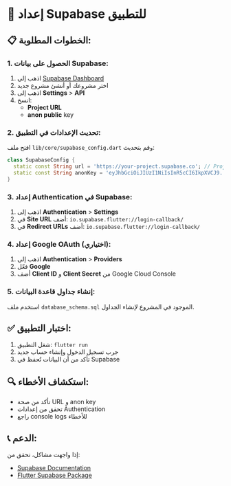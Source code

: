 # 🔧 إعداد Supabase للتطبيق

## 📋 الخطوات المطلوبة:

### 1. الحصول على بيانات Supabase:
1. اذهب إلى [Supabase Dashboard](https://supabase.com/dashboard)
2. اختر مشروعك أو أنشئ مشروع جديد
3. اذهب إلى **Settings** > **API**
4. انسخ:
   - **Project URL**
   - **anon public** key

### 2. تحديث الإعدادات في التطبيق:
افتح ملف `lib/core/supabase_config.dart` وقم بتحديث:

```dart
class SupabaseConfig {
  static const String url = 'https://your-project.supabase.co'; // Project URL
  static const String anonKey = 'eyJhbGciOiJIUzI1NiIsInR5cCI6IkpXVCJ9...'; // anon key
}
```

### 3. إعداد Authentication في Supabase:
1. اذهب إلى **Authentication** > **Settings**
2. في **Site URL** أضف: `io.supabase.flutter://login-callback/`
3. في **Redirect URLs** أضف: `io.supabase.flutter://login-callback/`

### 4. إعداد Google OAuth (اختياري):
1. اذهب إلى **Authentication** > **Providers**
2. فعّل **Google**
3. أضف **Client ID** و **Client Secret** من Google Cloud Console

### 5. إنشاء جداول قاعدة البيانات:
استخدم ملف `database_schema.sql` الموجود في المشروع لإنشاء الجداول.

## ✅ اختبار التطبيق:
1. شغل التطبيق: `flutter run`
2. جرب تسجيل الدخول وإنشاء حساب جديد
3. تأكد من أن البيانات تُحفظ في Supabase

## 🔍 استكشاف الأخطاء:
- تأكد من صحة URL و anon key
- تحقق من إعدادات Authentication
- راجع console logs للأخطاء

## 📞 الدعم:
إذا واجهت مشاكل، تحقق من:
- [Supabase Documentation](https://supabase.com/docs)
- [Flutter Supabase Package](https://pub.dev/packages/supabase_flutter)
